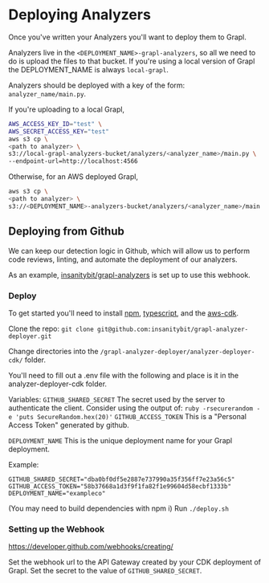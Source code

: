 # Deploying Analyzers

Once you've written your Analyzers you'll want to deploy them to Grapl.

Analyzers live in the `<DEPLOYMENT_NAME>-grapl-analyzers`, so all we need to do
is upload the files to that bucket. If you're using a local version of Grapl the
DEPLOYMENT_NAME is always `local-grapl`.

Analyzers should be deployed with a key of the form: `analyzer_name/main.py`.

If you're uploading to a local Grapl,

```bash
AWS_ACCESS_KEY_ID="test" \
AWS_SECRET_ACCESS_KEY="test"
aws s3 cp \
<path to analyzer> \
s3://local-grapl-analyzers-bucket/analyzers/<analyzer_name>/main.py \
--endpoint-url=http://localhost:4566
```

Otherwise, for an AWS deployed Grapl,

```bash
aws s3 cp \
<path to analyzer> \
s3://<DEPLOYMENT_NAME>-analyzers-bucket/analyzers/<analyzer_name>/main.py \
```

## Deploying from Github

We can keep our detection logic in Github, which will allow us to perform code
reviews, linting, and automate the deployment of our analyzers.

As an example,
[insanitybit/grapl-analyzers](https://github.com/insanitybit/grapl-analyzers) is
set up to use this webhook.

### Deploy

To get started you'll need to install [npm](https://www.npmjs.com/),
[typescript](https://www.typescriptlang.org/index.html#download-links), and the
[aws-cdk](https://github.com/awslabs/aws-cdk#getting-started).

Clone the repo:
`git clone git@github.com:insanitybit/grapl-analyzer-deployer.git`

Change directories into the `/grapl-analyzer-deployer/analyzer-deployer-cdk/`
folder.

You'll need to fill out a .env file with the following and place is it in the
analyzer-deployer-cdk folder.

Variables: `GITHUB_SHARED_SECRET` The secret used by the server to authenticate
the client. Consider using the output of:
`ruby -rsecurerandom -e 'puts SecureRandom.hex(20)'` `GITHUB_ACCESS_TOKEN` This
is a "Personal Access Token" generated by github.

`DEPLOYMENT_NAME` This is the unique deployment name for your Grapl deployment.

Example:

```
GITHUB_SHARED_SECRET="dba0bf0df5e2887e737990a35f356ff7e23a56c5"
GITHUB_ACCESS_TOKEN="58b37668a1d3f9f1fa82f1e99604d58ecbf1333b"
DEPLOYMENT_NAME="exampleco"
```

(You may need to build dependencies with npm i) Run `./deploy.sh`

### Setting up the Webhook

https://developer.github.com/webhooks/creating/

Set the webhook url to the API Gateway created by your CDK deployment of Grapl.
Set the secret to the value of `GITHUB_SHARED_SECRET`.
